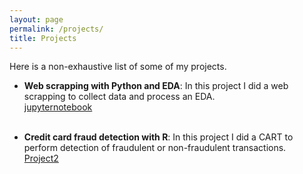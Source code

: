 ```yaml
---
layout: page
permalink: /projects/
title: Projects
---
```


Here is a non-exhaustive list of some of my projects.

<ul>
	<li>
		<b>Web scrapping with Python and EDA</b>: In this project I did a web scrapping to collect data and process an EDA. <br>
		<a href="web_scriping_tanguy.ipynb"><div class="color-button">jupyternotebook</div></a>
	</li><br>

</ul>

<ul>
	<li>
		<b>Credit card fraud detection with R</b>: In this project I did a CART to perform detection of fraudulent or non-fraudulent transactions. <br>
		<a href="CB_fraud_detection.nb.html"><div class="color-button">Project2</div></a>
	</li><br>

</ul>